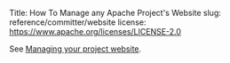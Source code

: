 Title: How To Manage any Apache Project's Website
slug: reference/committer/website
license: https://www.apache.org/licenses/LICENSE-2.0

See <a href="https://infra.apache.org/project-site.html">Managing your project website</a>.
